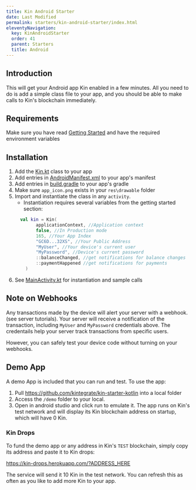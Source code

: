 ```yaml
---
title: Kin Android Starter
date: Last Modified
permalink: starters/kin-android-starter/index.html
eleventyNavigation:
  key: KinAndroidStarter
  order: 41
  parent: Starters
  title: Android
---
```


## Introduction
This will get your Android app Kin enabled in a few minutes. All you need to do is add a simple class file to your app, and you should be able to make calls to Kin's blockchain immediately.


## Requirements
Make sure you have read [Getting Started](/tutorials/getting-started/) and have the required environment variables


## Installation

1. Add the [Kin.kt](https://github.com/kintegrate/kin-starter-kotlin/blob/master/app/src/main/java/com/kin/kin/Kin.kt) class to your app 
2. Add entries in [AndroidManifest.xml](https://github.com/kintegrate/kin-starter-kotlin/blob/master/quick-start/AndroidManifest.xml) to your app's manifest
3. Add entries in [build.gradle](https://github.com/kintegrate/kin-starter-kotlin/blob/master/quick-start/build.gradle) to your app's gradle
4. Make sure `app_icon.png` exists in your `res\drawable` folder
5. Import and instantiate the class in any `activity`. 
    * Instantiation requires several variables from the getting started section:
    ```kotlin
      val kin = Kin(
            applicationContext, //Application context
            false, //In Production mode
            165, //Your App Index
            "GC6D...32XS", //Your Public Address
            "MyUser", //Your device's current user
            "MyPassword", //Device's current password
            ::balanceChanged, //get notifications for balance changes
            ::paymentHappened //get notifications for payments
        )
    ```
6. See [MainActivity.kt](https://github.com/kintegrate/kin-starter-kotlin/blob/master/quick-start/MainActivity.kt) for instantiation and sample calls

## Note on Webhooks
Any transactions made by the device will alert your server with a webhook. (see server tutorials). Your server will receive a notification of the transaction, including `MyUser` and `MyPassword` credentials above. The credentails help your server track transactions from specific users.

However, you can safely test your device code without turning on your webhooks.

## Demo App
A demo App is included that you can run and test. To use the app:

1. Pull https://github.com/kintegrate/kin-starter-kotlin into a local folder 
2. Access the `/demo` folder to your local.
3. Open in android studio and click run to emulate it. The app runs on Kin's test network and will display its Kin blockchain address on startup, which will have 0 Kin.

### Kin Drops
To fund the demo app or any address in Kin's `TEST` blockchain,  simply copy its address and paste it to Kin drops:

https://kin-drops.herokuapp.com/?ADDRESS_HERE

The service will send it 10 Kin in the test network. You can refresh this as often as you like to add more Kin to your app.

